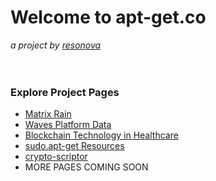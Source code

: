 # Welcome to apt-get.co
 _a project by [resonova](https://www.resonova.com)_
<br>
<br>
<br>

### Explore Project Pages
- [Matrix Rain](http://www.apt-get.co/matrix.html)
- [Waves Platform Data](http://www.apt-get.co/waves.html)
- [Blockchain Technology in Healthcare](http://www.apt-get.co/medical-blockchain.html)
- [sudo.apt-get Resources](http://sudo.apt-get.co)
- [crypto-scriptor](http://www.apt-get.co/crypto-scriptor.html)
- MORE PAGES COMING SOON
